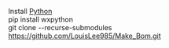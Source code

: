 Install [Python](https://www.python.org/downloads)
<br>
pip install wxpython
<br>
git clone --recurse-submodules https://github.com/LouisLee985/Make_Bom.git
